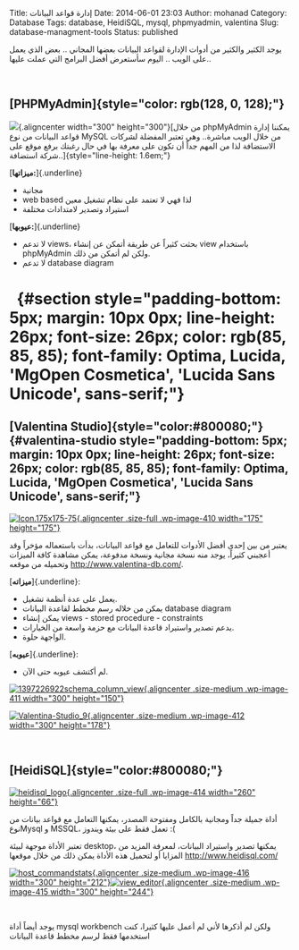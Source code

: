 Title: إدارة قواعد البيانات
Date: 2014-06-01 23:03
Author: mohanad
Category: Database
Tags: database, HeidiSQL, mysql, phpmyadmin, valentina
Slug: database-managment-tools
Status: published

يوجد الكثير والكثير من أدوات الإدارة لقواعد البيانات بعضها المجاني .. بعض الذي يعمل على الويب .. اليوم سأستعرض أفضل البرامج التي عملت عليها..

 

[PHPMyAdmin]{style="color: rgb(128, 0, 128);"} 
----------------------------------------------

![](http://www.livehacking.com/web/wp-content/uploads/2012/09/phpmyadmin_logo_300x300.png){.aligncenter width="300" height="300"}[من خلال phpMyAdmin يمكننا إدارة قواعد البيانات من نوع MySQL من خلال الويب مباشرة.. وهي تعتبر المفضلة لشركات الاستضافة لذا من المهم جداً أن تكون على معرفة بها في حال رغبتك برفع موقع على شركة استضافة..]{style="line-height: 1.6em;"}

[**ميزاتها:**]{.underline}

-   مجانية
-   web based لذا فهي لا تعتمد على نظام تشغيل معين
-   استيراد وتصدير لامتدادات مختلفة

[**عيوبها:**]{.underline}

-   لا تدعم views، بحثت كثيراً عن طريقة أتمكن عن إنشاء view باستخدام phpMyAdmin ولكن لم أتمكن من ذلك.
-   لا تدعم database diagram

   {#section style="padding-bottom: 5px; margin: 10px 0px; line-height: 26px; font-size: 26px; color: rgb(85, 85, 85); font-family: Optima, Lucida, 'MgOpen Cosmetica', 'Lucida Sans Unicode', sans-serif;"}
=

[Valentina Studio]{style="color:#800080;"}  {#valentina-studio style="padding-bottom: 5px; margin: 10px 0px; line-height: 26px; font-size: 26px; color: rgb(85, 85, 85); font-family: Optima, Lucida, 'MgOpen Cosmetica', 'Lucida Sans Unicode', sans-serif;"}
------------------------------------------

[![Icon.175x175-75](http://mycodee.com/wp-content/uploads/2014/06/Icon.175x175-75.png){.aligncenter .size-full .wp-image-410 width="175" height="175"}](http://mycodee.com/wp-content/uploads/2014/06/Icon.175x175-75.png)

يعتبر من بين إحدى أفضل الأدوات للتعامل مع قواعد البيانات، بدأت باستعماله مؤخراً وقد أعجبني كثيراً، يوجد منه نسخة مجانية ونسخة مدفوعة، يمكن مشاهدة كافة الميزات وتحميله من موقعه <http://www.valentina-db.com/>.

[**ميزاته**]{.underline}:

-   يعمل على عدة أنظمة تشغيل.
-   يمكن من خلاله رسم مخطط لقاعدة البيانات database diagram
-   يمكن إنشاء views - stored procedure - constraints
-   يدعم تصدير واستيراد قاعدة البيانات مع حزمة واسعة من الخيارات.
-   الواجهة حلوة.

[**عيوبه**]{.underline}:

-   لم أكتشف عيوبه حتى الآن.

[![1397226922schema\_column\_view](http://mycodee.com/wp-content/uploads/2014/06/1397226922schema_column_view-300x150.png){.aligncenter .size-medium .wp-image-411 width="300" height="150"}](http://mycodee.com/wp-content/uploads/2014/06/1397226922schema_column_view.png)

[![Valentina-Studio\_9](http://mycodee.com/wp-content/uploads/2014/06/Valentina-Studio_9-300x178.jpg){.aligncenter .size-medium .wp-image-412 width="300" height="178"}](http://mycodee.com/wp-content/uploads/2014/06/Valentina-Studio_9.jpg)

 

[HeidiSQL]{style="color:#800080;"} 
----------------------------------

[![heidisql\_logo](http://mycodee.com/wp-content/uploads/2014/06/heidisql_logo.png){.aligncenter .size-full .wp-image-414 width="260" height="66"}](http://mycodee.com/wp-content/uploads/2014/06/heidisql_logo.png)

أداة جميلة جداً ومجانية بالكامل ومفتوحة المصدر، يمكنها التعامل مع قواعد بيانات من نوعMysql و MSSQL، تعمل فقط على بيئة ويندوز :(

تعتبر الأداة موجهة لبيئة desktop، يمكنها تصدير واستيراد البيانات، لمعرفة المزيد من المزايا أو لتحميل هذه الأداة يمكن ذلك من خلال موقعها <http://www.heidisql.com/>

[![host\_commandstats](http://mycodee.com/wp-content/uploads/2014/06/host_commandstats-300x212.png){.aligncenter .size-medium .wp-image-416 width="300" height="212"}](http://mycodee.com/wp-content/uploads/2014/06/host_commandstats.png)[![view\_editor](http://mycodee.com/wp-content/uploads/2014/06/view_editor-300x244.png){.aligncenter .size-medium .wp-image-415 width="300" height="244"}](http://mycodee.com/wp-content/uploads/2014/06/view_editor.png)

<div>

 

</div>

<div>

يوجد أيضاً أداة mysql workbench ولكن لم أذكرها لأني لم أعمل عليها كثيرا، كنت استخدمها فقط لرسم مخطط قاعدة البيانات

</div>

<div>

 

</div>
